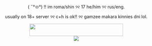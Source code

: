 <div align="center">
( ˶°ㅁ°) !! im roma/shin ୨୧ 17 he/him ୨୧ rus/eng.

usually on 18+ server ୨୧ c+h is ok!! ୨୧ gamzee makara kinnies dni lol.
</div> 


<div align="center">
<img src="https://media0.giphy.com/media/v1.Y2lkPTc5MGI3NjExMDhnOWJ2eHJoOWk0cHc3MDlrdTNsdm54OGJ5OTVodzdyaDRpNWpiNSZlcD12MV9pbnRlcm5hbF9naWZfYnlfaWQmY3Q9Zw/C3ay2WibY3usRatz26/100.webp" width="300" height="40"/>
</div> 

<div align="center">
<img src="https://media4.giphy.com/media/v1.Y2lkPTc5MGI3NjExdzUyZTNtYzczcnRsZHZ6eWE2OGtsZGloNjBkNXV4NndyNTV4YnhvYiZlcD12MV9pbnRlcm5hbF9naWZfYnlfaWQmY3Q9cw/1zjd0TVQ8t0nm0d97Q/giphy.webp"/>
</div> 
